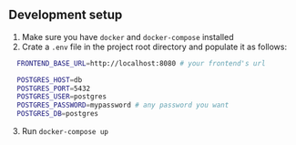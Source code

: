 ## Development setup
1. Make sure you have `docker` and `docker-compose` installed
2. Crate a `.env` file in the project root directory and populate it as follows:
```bash
  FRONTEND_BASE_URL=http://localhost:8080 # your frontend's url

  POSTGRES_HOST=db
  POSTGRES_PORT=5432
  POSTGRES_USER=postgres
  POSTGRES_PASSWORD=mypassword # any password you want
  POSTGRES_DB=postgres
  ```
3. Run `docker-compose up`

